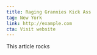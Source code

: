 ```yaml
---
title: Raging Grannies Kick Ass
tag: New York
link: http://example.com
cta: Visit website
---
```


This article rocks
